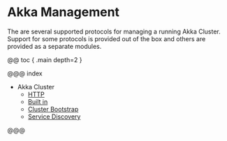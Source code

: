 # Akka Management

The are several supported protocols for managing a running Akka Cluster. 
Support for some protocols is provided out of the box and others are provided as a separate modules.

@@ toc { .main depth=2 }

@@@ index

* Akka Cluster
  - [HTTP](cluster-http-management.md)
  - [Built in](cluster-builtin-management.md)
  - [Cluster Bootstrap](bootstrap.md)
  - [Service Discovery](discovery.md)

@@@
